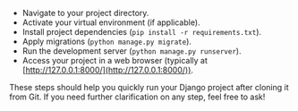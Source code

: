 - Navigate to your project directory.
- Activate your virtual environment (if applicable).
- Install project dependencies (`pip install -r requirements.txt`).
- Apply migrations (`python manage.py migrate`).
- Run the development server (`python manage.py runserver`).
- Access your project in a web browser (typically at [http://127.0.0.1:8000/](http://127.0.0.1:8000/)).

These steps should help you quickly run your Django project after cloning it from Git. If you need further clarification on any step, feel free to ask!
